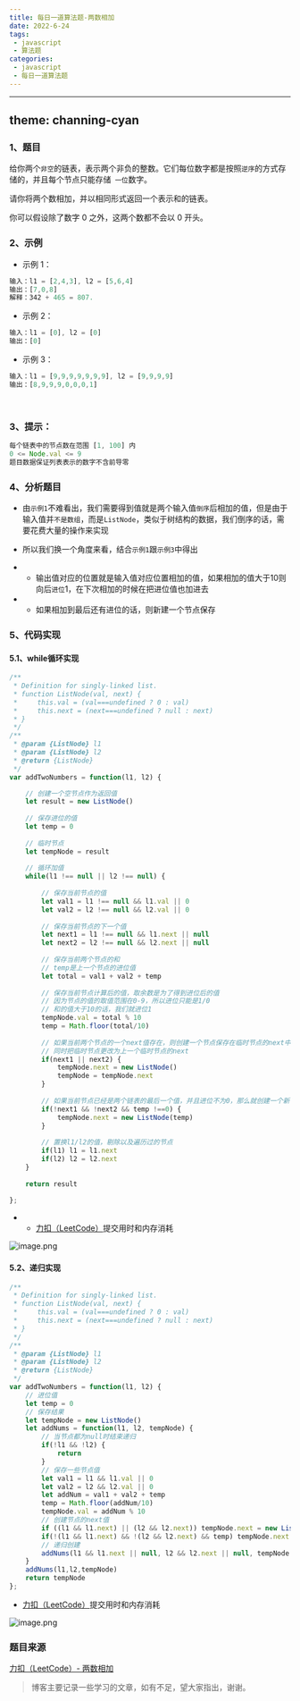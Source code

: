 ```yaml
---
title: 每日一道算法题-两数相加
date: 2022-6-24
tags:
 - javascript
 - 算法题
categories: 
 - javascript
 - 每日一道算法题
---
```

---
theme: channing-cyan
---
### 1、题目

给你两个`非空`的链表，表示两个非负的整数。它们每位数字都是按照`逆序`的方式存储的，并且每个节点只能存储` 一位`数字。

请你将两个数相加，并以相同形式返回一个表示和的链表。

你可以假设除了数字 0 之外，这两个数都不会以 0 开头。

### 2、示例 

- 示例 1：

```js
输入：l1 = [2,4,3], l2 = [5,6,4]
输出：[7,0,8]
解释：342 + 465 = 807.
```

- 示例 2：

```js
输入：l1 = [0], l2 = [0]
输出：[0]
```

- 示例 3：

```js
输入：l1 = [9,9,9,9,9,9,9], l2 = [9,9,9,9]
输出：[8,9,9,9,0,0,0,1]
```
 
### 3、提示：

```js
每个链表中的节点数在范围 [1, 100] 内
0 <= Node.val <= 9
题目数据保证列表表示的数字不含前导零
```

### 4、分析题目

- 由`示例1`不难看出，我们需要得到值就是两个输入值`倒序`后相加的值，但是由于输入值并`不是数组`，而是`ListNode`，类似于树结构的数据，我们倒序的话，需要花费大量的操作来实现

- 所以我们换一个角度来看，结合`示例1`跟`示例3`中得出

- - 输出值对应的位置就是输入值对应位置相加的值，如果相加的值大于10则向后`进位`1，在下次相加的时候在把进位值也加进去

- - 如果相加到最后还有进位的话，则新建一个节点保存


### 5、代码实现

#### 5.1、while循环实现

```js
/**
 * Definition for singly-linked list.
 * function ListNode(val, next) {
 *     this.val = (val===undefined ? 0 : val)
 *     this.next = (next===undefined ? null : next)
 * }
 */
/**
 * @param {ListNode} l1
 * @param {ListNode} l2
 * @return {ListNode}
 */
var addTwoNumbers = function(l1, l2) {

    // 创建一个空节点作为返回值
    let result = new ListNode()
    
    // 保存进位的值
    let temp = 0
    
    // 临时节点
    let tempNode = result
    
    // 循环加值
    while(l1 !== null || l2 !== null) {
        
        // 保存当前节点的值
        let val1 = l1 !== null && l1.val || 0
        let val2 = l2 !== null && l2.val || 0
        
        // 保存当前节点的下一个值
        let next1 = l1 !== null && l1.next || null
        let next2 = l2 !== null && l2.next || null
        
        // 保存当前两个节点的和
        // temp是上一个节点的进位值
        let total = val1 + val2 + temp
        
        // 保存当前节点计算后的值，取余数是为了得到进位后的值
        // 因为节点的值的取值范围在0-9，所以进位只能是1/0
        // 和的值大于10的话，我们就进位1
        tempNode.val = total % 10
        temp = Math.floor(total/10)
        
        // 如果当前两个节点的一个next值存在，则创建一个节点保存在临时节点的next中
        // 同时把临时节点更改为上一个临时节点的next
        if(next1 || next2) {
            tempNode.next = new ListNode()
            tempNode = tempNode.next
        }
        
        // 如果当前节点已经是两个链表的最后一个值，并且进位不为0，那么就创建一个新节点来保存进位值
        if(!next1 && !next2 && temp !==0) {
            tempNode.next = new ListNode(temp)
        }
        
        // 置换l1/l2的值，剔除以及遍历过的节点
        if(l1) l1 = l1.next
        if(l2) l2 = l2.next
    }
    
    return result
    
};
```
- - [力扣（LeetCode）](https://leetcode.cn/problems/add-two-numbers/submissions/)提交用时和内存消耗

![image.png](https://p6-juejin.byteimg.com/tos-cn-i-k3u1fbpfcp/eb6cdcd4981240c89b3c2c92e620e763~tplv-k3u1fbpfcp-watermark.image?)

#### 5.2、递归实现
```js
/**
 * Definition for singly-linked list.
 * function ListNode(val, next) {
 *     this.val = (val===undefined ? 0 : val)
 *     this.next = (next===undefined ? null : next)
 * }
 */
/**
 * @param {ListNode} l1
 * @param {ListNode} l2
 * @return {ListNode}
 */
var addTwoNumbers = function(l1, l2) {
    // 进位值
    let temp = 0
    // 保存结果
    let tempNode = new ListNode()
    let addNums = function(l1, l2, tempNode) {
        // 当节点都为null时结束递归
        if(!l1 && !l2) {
            return
        }
        // 保存一些节点值
        let val1 = l1 && l1.val || 0
        let val2 = l2 && l2.val || 0
        let addNum = val1 + val2 + temp
        temp = Math.floor(addNum/10)
        tempNode.val = addNum % 10
        // 创建节点的next值
        if ((l1 && l1.next) || (l2 && l2.next)) tempNode.next = new ListNode()
        if(!(l1 && l1.next) && !(l2 && l2.next) && temp) tempNode.next = new ListNode(temp)
        // 递归创建
        addNums(l1 && l1.next || null, l2 && l2.next || null, tempNode.next || null)
    }
    addNums(l1,l2,tempNode)
    return tempNode
};
```

- [力扣（LeetCode）](https://leetcode.cn/problems/add-two-numbers/submissions/)提交用时和内存消耗

![image.png](https://p9-juejin.byteimg.com/tos-cn-i-k3u1fbpfcp/9dbf4d5deda846fcb9746452aa32c145~tplv-k3u1fbpfcp-watermark.image?)

### 题目来源
[力扣（LeetCode）- 两数相加](https://leetcode.cn/problems/add-two-numbers)

> 博客主要记录一些学习的文章，如有不足，望大家指出，谢谢。
